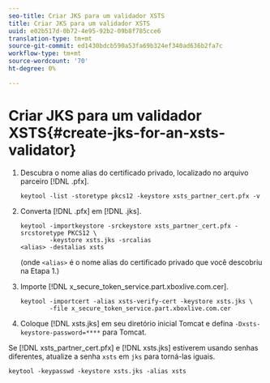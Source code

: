 ```yaml
---
seo-title: Criar JKS para um validador XSTS
title: Criar JKS para um validador XSTS
uuid: e02b517d-0b72-4e95-92b2-09b8f785cce6
translation-type: tm+mt
source-git-commit: ed1430bdcb590a53fa69b324ef340ad636b2fa7c
workflow-type: tm+mt
source-wordcount: '70'
ht-degree: 0%

---
```



# Criar JKS para um validador XSTS{#create-jks-for-an-xsts-validator}

1. Descubra o nome alias do certificado privado, localizado no arquivo parceiro [!DNL .pfx].

   ```
   keytool -list -storetype pkcs12 -keystore xsts_partner_cert.pfx -v 
   ```

1. Converta [!DNL .pfx] em [!DNL .jks].

   ```
   keytool -importkeystore -srckeystore xsts_partner_cert.pfx -srcstoretype PKCS12 \  
           -keystore xsts.jks -srcalias  
   <alias> -destalias xsts
   ```

   (onde `<alias>` é o nome alias do certificado privado que você descobriu na Etapa 1.)
1. Importe [!DNL x_secure_token_service.part.xboxlive.com.cer].

   ```
   keytool -importcert -alias xsts-verify-cert -keystore xsts.jks \  
           -file x_secure_token_service.part.xboxlive.com.cer 
   ```

1. Coloque [!DNL xsts.jks] em seu diretório inicial Tomcat e defina `-Dxsts-keystore-password=****` para Tomcat.

Se [!DNL xsts_partner_cert.pfx] e [!DNL xsts.jks] estiverem usando senhas diferentes, atualize a senha `xsts` em `jks` para torná-las iguais.

```
keytool -keypasswd -keystore xsts.jks -alias xsts 
```
